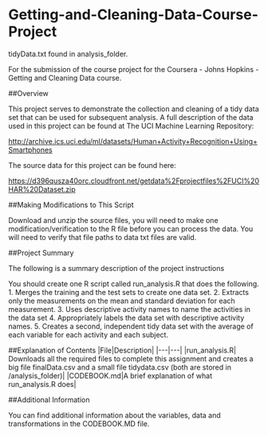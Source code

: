 # Getting-and-Cleaning-Data-Course-Project

tidyData.txt found in analysis_folder.

For the submission of the course project for the Coursera - Johns Hopkins - Getting and Cleaning Data course.

##Overview

This project serves to demonstrate the collection and cleaning of a tidy data set that can be used for subsequent analysis. A full description of the data used in this project can be found at The UCI Machine Learning Repository:

<http://archive.ics.uci.edu/ml/datasets/Human+Activity+Recognition+Using+Smartphones> 

The source data for this project can be found here:

<https://d396qusza40orc.cloudfront.net/getdata%2Fprojectfiles%2FUCI%20HAR%20Dataset.zip>

##Making Modifications to This Script

Download and unzip the source files, you will need to make one modification/verification to the R file before you can process the data. You will need to verify that file paths to data txt files are valid.

##Project Summary

The following is a summary description of the project instructions

You should create one R script called run_analysis.R that does the following. 1. Merges the training and the test sets to create one data set. 2. Extracts only the measurements on the mean and standard deviation for each measurement. 3. Uses descriptive activity names to name the activities in the data set 4. Appropriately labels the data set with descriptive activity names. 5. Creates a second, independent tidy data set with the average of each variable for each activity and each subject.

##Explanation of Contents
|File|Description|
|---|---|
|run_analysis.R| Downloads all the required files to complete this assignment and creates a big file finalData.csv and a small file tidydata.csv (both are stored in /analysis_folder)|
|CODEBOOK.md|A brief explanation of what run_analysis.R does|

##Additional Information

You can find additional information about the variables, data and transformations in the CODEBOOK.MD file.
